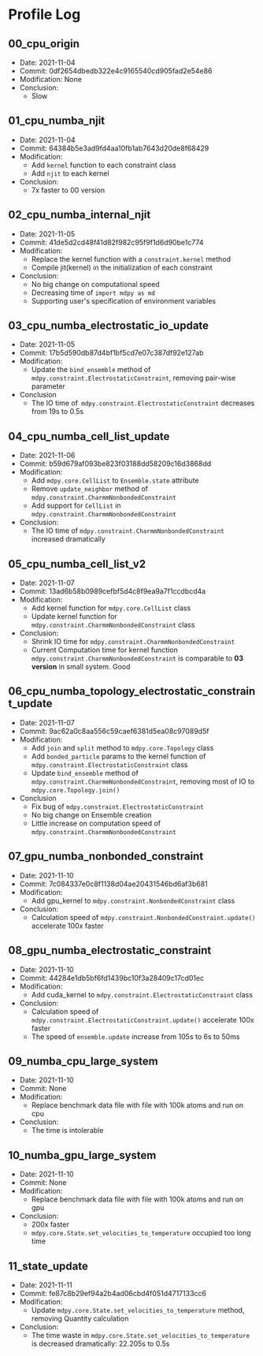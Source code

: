 # Profile Log

## 00_cpu_origin

- Date: 2021-11-04
- Commit: 0df2654dbedb322e4c9165540cd905fad2e54e86
- Modification: None
- Conclusion:
    - Slow

## 01_cpu_numba_njit

- Date: 2021-11-04
- Commit: 64384b5e3ad9fd4aa10fb1ab7643d20de8f68429
- Modification:
    - Add `kernel` function to each constraint class
    - Add `njit` to each kernel
- Conclusion:
    - 7x faster to 00 version

## 02_cpu_numba_internal_njit

- Date: 2021-11-05
- Commit: 41de5d2cd48f41d82f982c95f9f1d6d90be1c774
- Modification:
    - Replace the kernel function with a `constraint.kernel` method
    - Compile jit(kernel) in the initialization of each constraint
- Conclusion:
    - No big change on computational speed
    - Decreasing time of `import mdpy as md`
    - Supporting user's specification of environment variables

## 03_cpu_numba_electrostatic_io_update

- Date: 2021-11-05
- Commit: 17b5d590db87d4bf1bf5cd7e07c387df92e127ab
- Modification:
    - Update the `bind_ensemble` method of `mdpy.constraint.ElectrostaticConstraint`, removing pair-wise parameter
- Conclusion
    - The IO time of` mdpy.constraint.ElectrostaticConstraint` decreases from 19s to 0.5s

## 04_cpu_numba_cell_list_update

- Date: 2021-11-06
- Commit: b59d679af093be823f03188dd58209c16d3868dd
- Modification:
    - Add `mdpy.core.CellList` to `Ensemble.state` attribute
    - Remove `update_neighbor` method of `mdpy.constraint.CharmmNonbondedConstraint`
    - Add support for `CellList` in `mdpy.constraint.CharmmNonbondedConstraint`
- Conclusion:
    - The IO time of `mdpy.constraint.CharmmNonbondedConstraint` increased dramatically

## 05_cpu_numba_cell_list_v2

- Date: 2021-11-07
- Commit: 13ad6b58b0989cefbf5d4c8f9ea9a7f1ccdbcd4a
- Modification:
    - Add kernel function for `mdpy.core.CellList` class
    - Update kernel function for `mdpy.constraint.CharmmNonbondedConstraint` class
- Conclusion:
    - Shrink IO time for `mdpy.constraint.CharmmNonbondedConstraint` 
    - Current Computation time for kernel function `mdpy.constraint.CharmmNonbondedConstraint` is comparable to **03 version** in small system. Good

## 06_cpu_numba_topology_electrostatic_constraint_update

- Date: 2021-11-07
- Commit: 9ac62a0c8aa556c59caef6381d5ea08c97089d5f
- Modification:
    - Add `join` and `split` method to `mdpy.core.Topology` class
    - Add `bonded_particle` params to the kernel function of `mdpy.constraint.ElectrostaticConstraint` class
    - Update `bind_ensemble` method of `mdpy.constraint.CharmmNonbondedConstraint`, removing most of IO to `mdpy.core.Topology.join()`
- Conclusion
    - Fix bug of `mdpy.constraint.ElectrostaticConstraint`
    - No big change on Ensemble creation
    - Little increase on computation speed of `mdpy.constraint.CharmmNonbondedConstraint`

## 07_gpu_numba_nonbonded_constraint

- Date: 2021-11-10
- Commit: 7c084337e0c8f1138d04ae20431546bd6af3b681
- Modification:
    - Add gpu_kernel to `mdpy.constraint.NonbondedConstraint` class
- Conclusion:
    - Calculation speed of `mdpy.constraint.NonbondedConstraint.update()` accelerate 100x faster

## 08_gpu_numba_electrostatic_constraint

- Date: 2021-11-10
- Commit: 44284e1db5bf6fd1439bc10f3a28409c17cd01ec
- Modification:
    - Add cuda_kernel to `mdpy.constraint.ElectrostaticConstraint` class
- Conclusion:
    - Calculation speed of `mdpy.constraint.ElectrostaticConstraint.update()` accelerate 100x faster
    - The speed of `ensemble.update` increase from 105s to 6s to 50ms

## 09_numba_cpu_large_system

- Date: 2021-11-10
- Commit: None
- Modification:
    - Replace benchmark data file with file with 100k atoms and run on cpu
- Conclusion:
    - The time is intolerable

## 10_numba_gpu_large_system

- Date: 2021-11-10
- Commit: None
- Modification:
    - Replace benchmark data file with file with 100k atoms and run on gpu
- Conclusion:
    - 200x faster
    - `mdpy.core.State.set_velocities_to_temperature` occupied too long time

## 11_state_update

- Date: 2021-11-11
- Commit: fe87c8b29ef94a2b4ad06cbd4f051d4717133cc6
- Modification:
    - Update `mdpy.core.State.set_velocities_to_temperature` method, removing Quantity calculation
- Conclusion:
    - The time waste in `mdpy.core.State.set_velocities_to_temperature` is decreased dramatically: 22.205s to 0.5s
